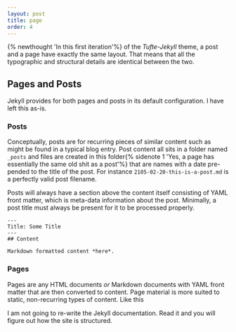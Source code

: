 ```yaml
---
layout: post
title: page
order: 4
---
```

{% newthought 'In this first iteration'%} of the *Tufte-Jekyll* theme, a post and a page have exactly the same layout. That means that all the typographic and structural details are identical between the two.

## Pages and Posts

Jekyll provides for both pages and posts in its default configuration. I have left this as-is. 

### Posts

Conceptually, posts are for recurring pieces of similar content such as might be found in a typical blog entry. Post content all sits in a folder named ```_posts``` and files are created in this folder{% sidenote 1 'Yes, a page has essentially the same old shit as a post'%} that are names with a date pre-pended to the title of the post. For instance ```2105-02-20-this-is-a-post.md``` is a perfectly valid post filename.

Posts will always have a section above the content itself consisting of YAML front matter, which is meta-data information about the post. Minimally, a post title must always be present for it to be processed properly.

```
---
Title: Some Title
---
## Content

Markdown formatted content *here*.
```


### Pages

Pages are any HTML documents *or* Markdown documents with YAML front matter that are then converted to content. Page material is more suited to static, non-recurring types of content. Like this

I am not going to re-write the Jekyll documentation. Read it and you will figure out how the site is structured.

